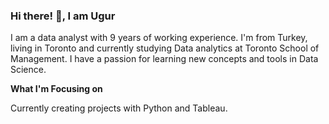 ### Hi there! 👋, I am Ugur

I am a data analyst with 9 years of working experience. I'm from Turkey, living in Toronto and currently studying Data analytics at Toronto School of Management. I have a passion for learning new concepts and tools in Data Science.

**What I'm Focusing on**

Currently creating projects with Python and Tableau.

<!--
**uguraksoyca/uguraksoyca** is a ✨ _special_ ✨ repository because its `README.md` (this file) appears on your GitHub profile.

Here are some ideas to get you started:

- I am a Data Analytics student at the Toronto School of Management and a data analyst with 9 years of working experience.
